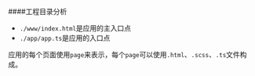 ####工程目录分析

* `./www/index.html`是应用的主入口点
* `./app/app.ts`是应用的入口点


应用的每个页面使用`page`来表示，每个`page`可以使用`.html`、`.scss`、`.ts`文件构成。

